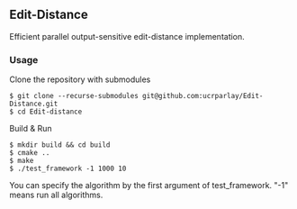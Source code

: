 ## Edit-Distance

Efficient parallel output-sensitive edit-distance implementation.

### Usage

Clone the repository with submodules
```
$ git clone --recurse-submodules git@github.com:ucrparlay/Edit-Distance.git
$ cd Edit-distance
```

Build & Run
```
$ mkdir build && cd build
$ cmake ..
$ make
$ ./test_framework -1 1000 10
```

You can specify the algorithm by the first argument of test_framework. "-1" means run all algorithms.
